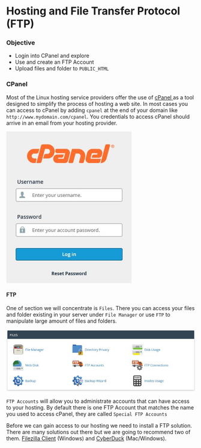# Hosting and File Transfer Protocol (FTP)

### Objective

* Login into CPanel and explore
* Use and create an FTP Account
* Upload files and folder to `PUBLIC_HTML` 


### CPanel

Most of the Linux hosting service providers offer the use of [cPanel ](https://en.wikipedia.org/wiki/CPanel) as a tool designed to simplify the process of hosting a web site. In most cases you can access to cPanel by adding `cpanel` at the end of your domain like `http://www.mydomain.com/cpanel`. You credentials to access cPanel should arrive in an email from your hosting provider.

![cPanel Login](../images/19/login.jpg)

#### FTP

One of section we will concentrate is `Files`. There you can access your files and folder existing in your server under `File Manager` or use `FTP` to manipulate large amount of files and folders.

![Files](../images/19/files.jpg)

`FTP Accounts` will allow you to administrate accounts that can have access to your hosting. By default there is one FTP Account that matches the name you used to access cPanel, they are called `Special FTP Accounts`

Before we can gain access to our hosting we need to install a FTP solution. There are many solutions out there but we are going to recommend two  of them. [Filezilla Client](https://filezilla-project.org/download.php?type=client) (Windows) and [CyberDuck](https://cyberduck.io) (Mac/Windows).
